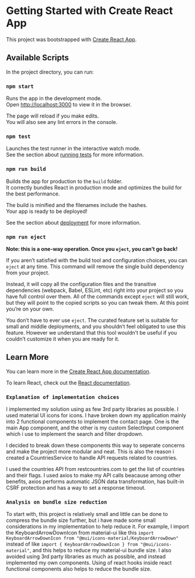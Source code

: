 # Getting Started with Create React App

This project was bootstrapped with [Create React App](https://github.com/facebook/create-react-app).

## Available Scripts

In the project directory, you can run:

### `npm start`

Runs the app in the development mode.\
Open [http://localhost:3000](http://localhost:3000) to view it in the browser.

The page will reload if you make edits.\
You will also see any lint errors in the console.

### `npm test`

Launches the test runner in the interactive watch mode.\
See the section about [running tests](https://facebook.github.io/create-react-app/docs/running-tests) for more information.

### `npm run build`

Builds the app for production to the `build` folder.\
It correctly bundles React in production mode and optimizes the build for the best performance.

The build is minified and the filenames include the hashes.\
Your app is ready to be deployed!

See the section about [deployment](https://facebook.github.io/create-react-app/docs/deployment) for more information.

### `npm run eject`

**Note: this is a one-way operation. Once you `eject`, you can’t go back!**

If you aren’t satisfied with the build tool and configuration choices, you can `eject` at any time. This command will remove the single build dependency from your project.

Instead, it will copy all the configuration files and the transitive dependencies (webpack, Babel, ESLint, etc) right into your project so you have full control over them. All of the commands except `eject` will still work, but they will point to the copied scripts so you can tweak them. At this point you’re on your own.

You don’t have to ever use `eject`. The curated feature set is suitable for small and middle deployments, and you shouldn’t feel obligated to use this feature. However we understand that this tool wouldn’t be useful if you couldn’t customize it when you are ready for it.

## Learn More

You can learn more in the [Create React App documentation](https://facebook.github.io/create-react-app/docs/getting-started).

To learn React, check out the [React documentation](https://reactjs.org/).

### `Explanation of implementation choices`

I implemented my solution using as few 3rd party libraries as possible. I used material UI icons for icons. I have broken down my application mainly into 2 functional components to implement the contact page. One is the main App component, and the other is my custom SelectInput component which i use to implement the search and filter dropdown. 

I decided to break down these components this way to seperate concerns and make the project more modular and neat. This is also the reason i created a CountriesService to handle API requests related to countries.

I used the countries API from restcountries.com to get the list of countries and their flags. I used axios to make my API calls beacause among other benefits, axios performs automatic JSON data transformation, has built-in CSRF protection and has a way to set a response timeout. 

### `Analysis on bundle size reduction`

To start with, this project is relatively small and little can be done to compress the bundle size further, but i have made some small considerations in my implementation to help reduce it. For example, I import the KeyboardArrowDownIcon from material-ui like this `import KeyboardArrowDownIcon from "@mui/icons-material/KeyboardArrowDown"` instead of like `import { KeyboardArrowDownIcon } from "@mui/icons-material"`, and this helps to reduce my material-ui bundle size.
I also avoided using 3rd party libraries as much as possible, and instead implemented my own components.
Using of react hooks inside react functional components also helps to reduce the bundle size.